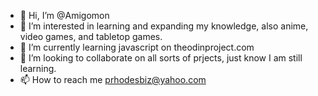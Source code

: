 - 👋 Hi, I’m @Amigomon
- 👀 I’m interested in learning and expanding my knowledge, also anime, video games, and tabletop games.
- 🌱 I’m currently learning javascript on theodinproject.com
- 💞️ I’m looking to collaborate on all sorts of prjects, just know I am still learning.
- 📫 How to reach me prhodesbiz@yahoo.com

<!---
Amigomon/Amigomon is a ✨ special ✨ repository because its `README.md` (this file) appears on your GitHub profile.
You can click the Preview link to take a look at your changes.
--->
